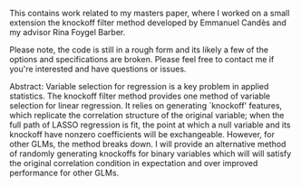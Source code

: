 This contains work related to my masters paper, where I worked on a small extension the knockoff filter method developed by Emmanuel Candès and my advisor Rina Foygel Barber.

Please note, the code is still in a rough form and its likely a few of the options and specifications are broken. Please feel free to contact me if you're interested and have questions or issues.

Abstract:
Variable selection for regression is a key problem in applied statistics. The knockoff filter method provides one method of variable selection for linear regression. It relies on generating `knockoff' features, which replicate the correlation structure of the original variable; when the full path of LASSO regression is fit, the point at which a null variable and its knockoff have nonzero coefficients will be exchangeable. However, for other GLMs, the method breaks down. I will provide an alternative method of randomly generating knockoffs for binary variables which will will satisfy the original correlation condition in expectation and over improved performance for other GLMs.
